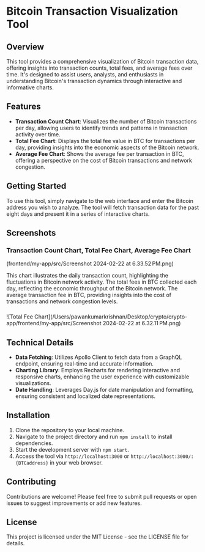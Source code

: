# Bitcoin Transaction Visualization Tool

## Overview

This tool provides a comprehensive visualization of Bitcoin transaction data, offering insights into transaction counts, total fees, and average fees over time. It's designed to assist users, analysts, and enthusiasts in understanding Bitcoin's transaction dynamics through interactive and informative charts.

## Features

- **Transaction Count Chart**: Visualizes the number of Bitcoin transactions per day, allowing users to identify trends and patterns in transaction activity over time.
- **Total Fee Chart**: Displays the total fee value in BTC for transactions per day, providing insights into the economic aspects of the Bitcoin network.
- **Average Fee Chart**: Shows the average fee per transaction in BTC, offering a perspective on the cost of Bitcoin transactions and network congestion.

## Getting Started

To use this tool, simply navigate to the web interface and enter the Bitcoin address you wish to analyze. The tool will fetch transaction data for the past eight days and present it in a series of interactive charts.

## Screenshots

### Transaction Count Chart, Total Fee Chart, Average Fee Chart
(frontend/my-app/src/Screenshot 2024-02-22 at 6.33.52 PM.png)

This chart illustrates the daily transaction count, highlighting the fluctuations in Bitcoin network activity.
The total fees in BTC collected each day, reflecting the economic throughput of the Bitcoin network.
The average transaction fee in BTC, providing insights into the cost of transactions and network congestion levels.

### 
![Total Fee Chart](/Users/pawankumarkrishnan/Desktop/crypto/crypto-app/frontend/my-app/src/Screenshot 2024-02-22 at 6.32.11 PM.png)

 

## Technical Details

- **Data Fetching**: Utilizes Apollo Client to fetch data from a GraphQL endpoint, ensuring real-time and accurate information.
- **Charting Library**: Employs Recharts for rendering interactive and responsive charts, enhancing the user experience with customizable visualizations.
- **Date Handling**: Leverages Day.js for date manipulation and formatting, ensuring consistent and localized date representations.

## Installation

1. Clone the repository to your local machine.
2. Navigate to the project directory and run `npm install` to install dependencies.
3. Start the development server with `npm start`.
4. Access the tool via `http://localhost:3000` or `http://localhost:3000/:{BTCaddress}`  in your web browser.


## Contributing

Contributions are welcome! Please feel free to submit pull requests or open issues to suggest improvements or add new features.

## License

This project is licensed under the MIT License - see the LICENSE file for details.
